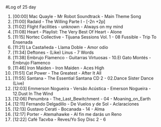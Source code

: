 #Log of 25 day

1. [00:00] Mac Quayle - Mr Robot Soundtrack - Main Theme Song
1. [11:00] Radaid - The Willing Parte I - [-2n +2p]
1. [11:02] Flight Facilities - unknown - Always on my mind
1. [11:08] Heart - Playlist: The Very Best Of Heart - Alone
1. [11:15] Nortec Collective - Tijuana Sessions Vol. 1 - 08 Fussible - Trip To Ensenada
1. [11:21] La Castañeda - Llama Doble - Amor odio
1. [11:34] Deftones - (Like) Linus - 7 Words
1. [11:38] Embrujo Flamenco - Guitarras Virtuosas - 10.El Gato Montés - Embrujo Flamenco
1. [11:46] Iron Maiden - Iron Maiden - Aces High
1. [11:51] Cat Power - The Greatest - After It All
1. [11:55] Santana - The Essential Santana CD 2 - 02.Dance Sister Dance (Live)
1. [12:03] Emmerson Nogueira - Versão Acústica - Emerson Nogueira - 12.Dust In The Wind
1. [12:06] Penumbra - The_Last_Bewitchment - 04 - Moaning_on_Earth
1. [12:11] Fernando Delgadillo - De Vuelos y de Sol - Aclaraciones
1. [12:13] Gustavo Cerati - Bocanada - 14 - Alma
1. [12:17] Porter - Atemahawke - Al fin me darás un Reno
1. [12:22] Café Tacvba - Reves/Yo Soy Disc 2 - 6
